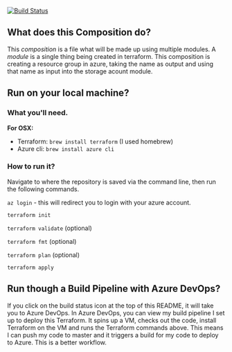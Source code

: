 [![Build Status](https://dev.azure.com/bigbradtime/Terraform/_apis/build/status/Terraform-Open%20Source?branchName=master)](https://dev.azure.com/bigbradtime/Terraform/_build/latest?definitionId=6&branchName=master)

## What does this Composition do?

This *composition* is a file what will be made up using multiple modules.
A *module* is a single thing being created in terraform. This composition is creating a resource group in azure, taking the name as output and using that name as input into the storage acount module. 

## Run on your local machine?

### What you'll need.
**For OSX:**
- Terraform: `brew install terraform` (I used homebrew)
- Azure cli: `brew install azure cli`

### How to run it?

Navigate to where the repository is saved via the command line, then run the following commands.

`az login` - this will redirect you to login with your azure account.

`terraform init` 

`terraform validate` (optional)
 
`terraform fmt` (optional)
 
`terraform plan` (optional)

`terraform apply`

## Run though a Build Pipeline with Azure DevOps?

If you click on the build status icon at the top of this README, it will take you to Azure DevOps. In Azure DevOps, you can view my build pipeline I set up to deploy this Terraform. It spins up a VM, checks out the code, install Terraform on the VM and runs the Terraform commands above. This means I can push my code to master and it triggers a build for my code to deploy to Azure. This is a better workflow. 
